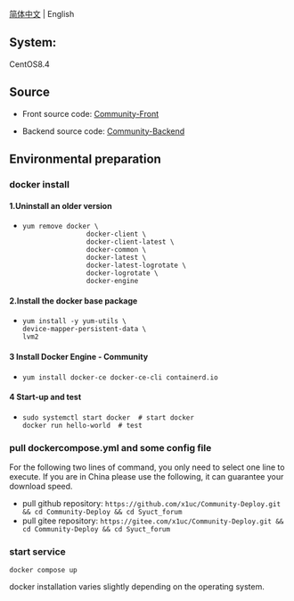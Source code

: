 [简体中文](https://github.com/x1uc/Community-Deploy/blob/main/README.md) | English

## System: 
CentOS8.4
## Source
- Front source code: [Community-Front](https://github.com/x1uc/Community-front)

- Backend source code: [Community-Backend](https://github.com/x1uc/Community-backend)
## Environmental preparation
### docker install 
#### 1.Uninstall an older version
- ```
  yum remove docker \
                  docker-client \
                  docker-client-latest \
                  docker-common \
                  docker-latest \
                  docker-latest-logrotate \
                  docker-logrotate \
                  docker-engine
  ```
#### 2.Install the docker base package
- ```
  yum install -y yum-utils \
  device-mapper-persistent-data \
  lvm2
  ```
#### 3 Install Docker Engine - Community 
- ```
  yum install docker-ce docker-ce-cli containerd.io
  ```
#### 4 Start-up and test
- ```
  sudo systemctl start docker  # start docker
  docker run hello-world  # test 
  ```
### pull dockercompose.yml and some config file
For the following two lines of command, you only need to select one line to execute.
If you are in China please use the following, it can guarantee your download speed.
- pull github repository: ```https://github.com/x1uc/Community-Deploy.git && cd Community-Deploy && cd Syuct_forum```
- pull gitee repository:  ```https://gitee.com/x1uc/Community-Deploy.git && cd Community-Deploy && cd Syuct_forum```

### start service
```
docker compose up
```

docker installation varies slightly depending on the operating system.

